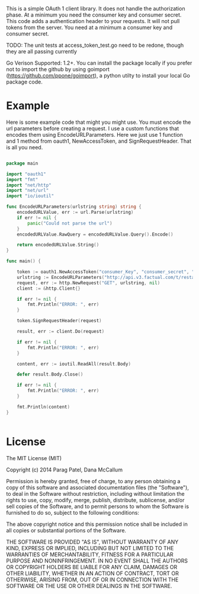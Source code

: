 This is a simple OAuth 1 client library. It does not handle the authorization phase.  At a minimum you need the consumer key and consumer secret.  This code adds a authentication header to your requests.   It will not pull tokens from the server.   You need at a minimum a consumer key and consumer secret.

TODO: The unit tests at access_token_test.go need to be redone, though they are all passing currently

Go Verison Supported: 1.2+.  You can install the package locally if you prefer not to import the github by using goimport (https://github.com/ppone/goimport), a python utilty to install your local Go package code.

Example
================================


Here is some example code that might you might use. You must encode the url parameters before creating a request.  I use a custom functions that encodes them using EncodeURLParameters.  Here we just use 1 function and 1 method from oauth1, NewAccessToken, and SignRequestHeader.   That is all you need.

```Go

package main

import "oauth1"
import "fmt"
import "net/http"
import "net/url"
import "io/ioutil"

func EncodeURLParameters(urlstring string) string {
	encodedURLValue, err := url.Parse(urlstring)
	if err != nil {
		panic("Could not parse the url")
	}
	encodedURLValue.RawQuery = encodedURLValue.Query().Encode()

	return encodedURLValue.String()
}

func main() {

	token := oauth1.NewAccessToken("consumer_Key", "consumer_secret", "", "")
	urlstring := EncodeURLParameters("http://api.v3.factual.com/t/restaurants-us?q=Coffee,\"Los Angeles\"&limit=1")
	request, err := http.NewRequest("GET", urlstring, nil)
	client := &http.Client{}

	if err != nil {
		fmt.Println("ERROR: ", err)
	}

	token.SignRequestHeader(request)

	result, err := client.Do(request)

	if err != nil {
		fmt.Println("ERROR: ", err)
	}

	content, err := ioutil.ReadAll(result.Body)

	defer result.Body.Close()

	if err != nil {
		fmt.Println("ERROR: ", err)
	}

	fmt.Println(content)
}
	
```

License
=============================

The MIT License (MIT)

Copyright (c) 2014 Parag Patel, Dana McCallum

Permission is hereby granted, free of charge, to any person obtaining a copy
of this software and associated documentation files (the "Software"), to deal
in the Software without restriction, including without limitation the rights
to use, copy, modify, merge, publish, distribute, sublicense, and/or sell
copies of the Software, and to permit persons to whom the Software is
furnished to do so, subject to the following conditions:

The above copyright notice and this permission notice shall be included in
all copies or substantial portions of the Software.

THE SOFTWARE IS PROVIDED "AS IS", WITHOUT WARRANTY OF ANY KIND, EXPRESS OR
IMPLIED, INCLUDING BUT NOT LIMITED TO THE WARRANTIES OF MERCHANTABILITY,
FITNESS FOR A PARTICULAR PURPOSE AND NONINFRINGEMENT. IN NO EVENT SHALL THE
AUTHORS OR COPYRIGHT HOLDERS BE LIABLE FOR ANY CLAIM, DAMAGES OR OTHER
LIABILITY, WHETHER IN AN ACTION OF CONTRACT, TORT OR OTHERWISE, ARISING FROM,
OUT OF OR IN CONNECTION WITH THE SOFTWARE OR THE USE OR OTHER DEALINGS IN
THE SOFTWARE.

